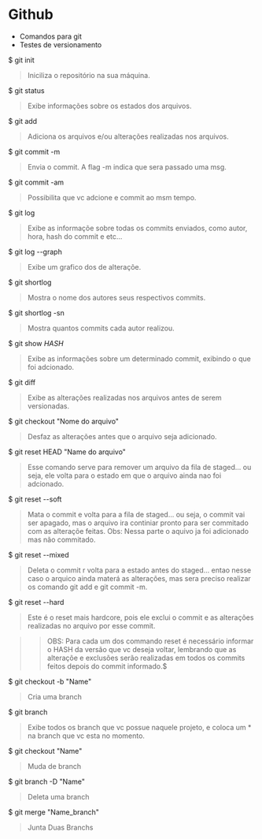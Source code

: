 # Github
- Comandos para git
- Testes de versionamento

$ git init 
> Iniciliza o repositório na sua máquina.

$ git status
> Exibe informações sobre os estados dos arquivos.

$ git add 
> Adiciona os arquivos e/ou alterações realizadas nos arquivos.

$ git commit -m
> Envia o commit. 
> A flag -m indica que sera passado uma msg.

$ git commit -am
> Possibilita que vc adcione e commit ao msm tempo.

$ git log
> Exibe as informaçõe sobre todas os commits enviados, como autor, hora, hash do commit e etc...

$ git log --graph
> Exibe um grafico dos de alteraçõe.

$ git shortlog
> Mostra o nome dos autores seus respectivos commits.

$ git shortlog -sn
> Mostra quantos commits cada autor realizou.

$ git show *HASH*
> Exibe as informações sobre um determinado commit, exibindo o que foi adcionado.

$ git diff
> Exibe as alterações realizadas nos arquivos antes de serem versionadas.

$ git checkout "Nome do arquivo"
> Desfaz as alterações antes que o arquivo seja adicionado.

$ git reset HEAD "Name do arquivo"
> Esse comando serve para remover um arquivo da fila de staged... ou seja, ele volta para o estado em que o arquivo ainda nao foi adcionado.

$ git reset --soft
> Mata o commit e volta para a fila de staged... ou seja, o commit vai ser apagado, mas o arquivo ira continiar pronto para ser commitado com as alteraçõe feitas. Obs: Nessa parte o aquivo ja foi adicionado mas não commitado.

$ git reset --mixed
> Deleta o commit r volta para a estado antes do staged... entao nesse caso o arquico ainda materá as alterações, mas sera preciso realizar os comando git add e git commit -m.

$ git reset --hard
> Este é o reset mais hardcore, pois ele exclui o commit e as alterações realizadas no arquivo por esse commit.

>>OBS: Para cada um dos commando reset é necessário informar o HASH da versão que vc deseja voltar, lembrando que as alteraçõe e exclusões serão realizadas em todos os commits feitos depois do commit informado.$

$ git checkout -b "Name"
> Cria uma branch 

$ git branch
> Exibe todos os branch que vc possue naquele projeto, e coloca um * na branch que vc esta no momento.

$ git checkout "Name"
> Muda de branch

$ git branch -D "Name"
> Deleta uma branch

$ git merge "Name_branch"
> Junta Duas Branchs
